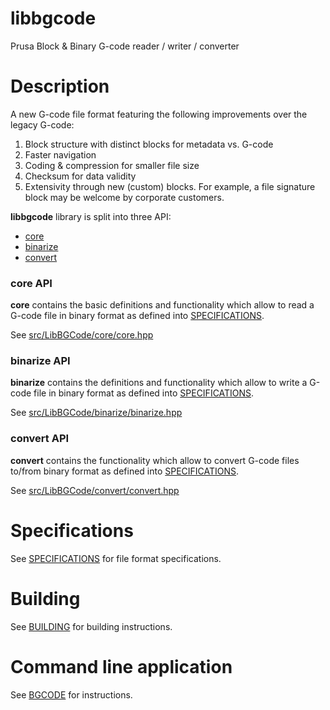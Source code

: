 libbgcode
=========

Prusa Block &amp; Binary G-code reader / writer / converter

Description
===========

A new G-code file format featuring the following improvements over the legacy G-code:
1) Block structure with distinct blocks for metadata vs. G-code
2) Faster navigation
3) Coding & compression for smaller file size
4) Checksum for data validity
5) Extensivity through new (custom) blocks. For example, a file signature block may be welcome by corporate customers.

**libbgcode** library is split into three API:
* [core](#core-api)
* [binarize](#binarize-api)
* [convert](#convert-api)

### core API

**core** contains the basic definitions and functionality which allow to read a G-code file in binary format as defined into [SPECIFICATIONS](doc/specifications.md).

See [src/LibBGCode/core/core.hpp](src/LibBGCode/core/core.hpp)

### binarize API

**binarize** contains the definitions and functionality which allow to write a G-code file in binary format as defined into [SPECIFICATIONS](doc/specifications.md).

See [src/LibBGCode/binarize/binarize.hpp](src/LibBGCode/binarize/binarize.hpp)

### convert API

**convert** contains the functionality which allow to convert G-code files to/from binary format as defined into [SPECIFICATIONS](doc/specifications.md).

See [src/LibBGCode/convert/convert.hpp](src/LibBGCode/convert/convert.hpp)

Specifications
==============

See [SPECIFICATIONS](doc/specifications.md) for file format specifications.

Building
========

See [BUILDING](doc/building.md) for building instructions.

Command line application
========================

See [BGCODE](doc/bgcode.md) for instructions.
